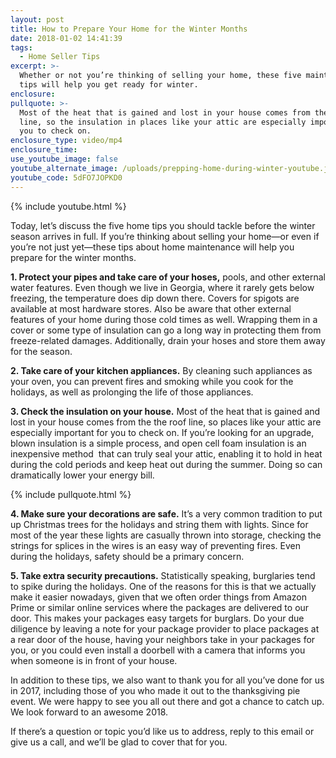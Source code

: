```yaml
---
layout: post
title: How to Prepare Your Home for the Winter Months
date: 2018-01-02 14:41:39
tags:
  - Home Seller Tips
excerpt: >-
  Whether or not you’re thinking of selling your home, these five maintenance
  tips will help you get ready for winter.
enclosure:
pullquote: >-
  Most of the heat that is gained and lost in your house comes from the the roof
  line, so the insulation in places like your attic are especially important for
  you to check on.
enclosure_type: video/mp4
enclosure_time:
use_youtube_image: false
youtube_alternate_image: /uploads/prepping-home-during-winter-youtube.jpg
youtube_code: 5dFO7JOPKD0
---
```



{% include youtube.html %}

Today, let’s discuss the five home tips you should tackle before the winter season arrives in full. If you’re thinking about selling your home—or even if you’re not just yet—these tips about home maintenance will help you prepare for the winter months.

**1. Protect your pipes and take care of your hoses,** pools, and other external water features. Even though we live in Georgia, where it rarely gets below freezing, the temperature does dip down there. Covers for spigots are available at most hardware stores. Also be aware that other external features of your home during those cold times as well. Wrapping them in a cover or some type of insulation can go a long way in protecting them from freeze-related damages. Additionally, drain your hoses and store them away for the season.

**2. Take care of your kitchen appliances.** By cleaning such appliances as your oven, you can prevent fires and smoking while you cook for the holidays, as well as prolonging the life of those appliances.

**3. Check the insulation on your house.** Most of the heat that is gained and lost in your house comes from the the roof line, so places like your attic are especially important for you to check on. If you’re looking for an upgrade, blown insulation is a simple process, and open cell foam insulation is an inexpensive method &nbsp;that can truly seal your attic, enabling it to hold in heat during the cold periods and keep heat out during the summer. Doing so can dramatically lower your energy bill.

{% include pullquote.html %}

**4. Make sure your decorations are safe.** It’s a very common tradition to put up Christmas trees for the holidays and string them with lights. Since for most of the year these lights are casually thrown into storage, checking the strings for splices in the wires is an easy way of preventing fires. Even during the holidays, safety should be a primary concern.

**5. Take extra security precautions.** Statistically speaking, burglaries tend to spike during the holidays. One of the reasons for this is that we actually make it easier nowadays, given that we often order things from Amazon Prime or similar online services where the packages are delivered to our door. This makes your packages easy targets for burglars. Do your due diligence by leaving a note for your package provider to place packages at a rear door of the house, having your neighbors take in your packages for you, or you could even install a doorbell with a camera that informs you when someone is in front of your house.

In addition to these tips, we also want to thank you for all you’ve done for us in 2017, including those of you who made it out to the thanksgiving pie event. We were happy to see you all out there and got a chance to catch up. We look forward to an awesome 2018.

If there’s a question or topic you’d like us to address, reply to this email or give us a call, and we’ll be glad to cover that for you.